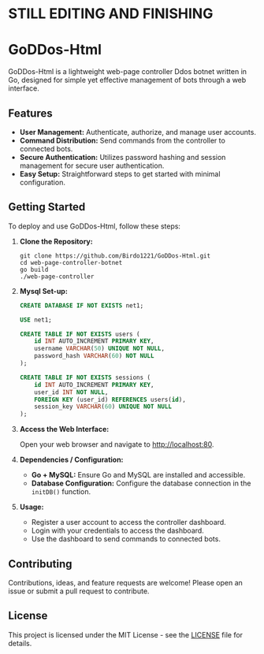 # STILL EDITING AND FINISHING
 

# GoDDos-Html

GoDDos-Html is a lightweight web-page controller Ddos botnet written in Go, designed for simple yet effective management of bots through a web interface.

## Features

- **User Management:** Authenticate, authorize, and manage user accounts.
- **Command Distribution:** Send commands from the controller to connected bots.
- **Secure Authentication:** Utilizes password hashing and session management for secure user authentication.
- **Easy Setup:** Straightforward steps to get started with minimal configuration.

## Getting Started

To deploy and use GoDDos-Html, follow these steps:

1. **Clone the Repository:**

   ```
   git clone https://github.com/Birdo1221/GoDDos-Html.git
   cd web-page-controller-botnet
   go build
   ./web-page-controller
   ```

2. **Mysql Set-up:**

   ```sql
   CREATE DATABASE IF NOT EXISTS net1;

   USE net1;

   CREATE TABLE IF NOT EXISTS users (
       id INT AUTO_INCREMENT PRIMARY KEY,
       username VARCHAR(50) UNIQUE NOT NULL,
       password_hash VARCHAR(60) NOT NULL
   );
   
   CREATE TABLE IF NOT EXISTS sessions (
       id INT AUTO_INCREMENT PRIMARY KEY,
       user_id INT NOT NULL,
       FOREIGN KEY (user_id) REFERENCES users(id),
       session_key VARCHAR(60) UNIQUE NOT NULL
   );
   ```

3. **Access the Web Interface:**

   Open your web browser and navigate to [http://localhost:80](http://localhost:80).

4. **Dependencies / Configuration:**

   - **Go + MySQL:** Ensure Go and MySQL are installed and accessible.
   - **Database Configuration:** Configure the database connection in the `initDB()` function.

5. **Usage:**

   - Register a user account to access the controller dashboard.
   - Login with your credentials to access the dashboard.
   - Use the dashboard to send commands to connected bots.

## Contributing

Contributions, ideas, and feature requests are welcome! Please open an issue or submit a pull request to contribute.

## License

This project is licensed under the MIT License - see the [LICENSE](LICENSE) file for details.


